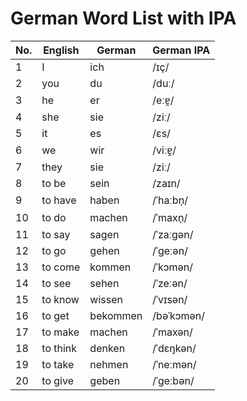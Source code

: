 
# German Word List with IPA

| No. | English | German | German IPA |
|-----|---------|--------|----------------|
| 1   | I       | ich    | /ɪç/          |
| 2   | you     | du     | /duː/         |
| 3   | he      | er     | /eːɐ̯/         |
| 4   | she     | sie    | /ziː/         |
| 5   | it      | es     | /ɛs/          |
| 6   | we      | wir    | /viːɐ̯/        |
| 7   | they    | sie    | /ziː/         |
| 8   | to be   | sein   | /zaɪn/        |
| 9   | to have | haben  | /ˈhaːbn̩/      |
| 10  | to do   | machen | /ˈmaxn̩/       |
| 11  | to say  | sagen  | /ˈzaːɡən/  |
| 12  | to go   | gehen  | /ˈɡeːən/  |
| 13  | to come | kommen | /ˈkɔmən/  |
| 14  | to see  | sehen  | /ˈzeːən/  |
| 15  | to know | wissen | /ˈvɪsən/  |
| 16  | to get  | bekommen | /bəˈkɔmən/ |
| 17  | to make | machen | /ˈmaxən/  |
| 18  | to think| denken | /ˈdɛŋkən/ |
| 19  | to take | nehmen | /ˈneːmən/ |
| 20  | to give | geben  | /ˈɡeːbən/ |
